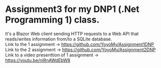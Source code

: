 # Assignment3 for my DNP1 (.Net Programming 1) class.
It's a Blazor Web client sending HTTP requests to a Web API that reads/writes information from/to a SQLite database.  
Link to the 1 assignment -> https://github.com/YoyoMy/Assignment1DNP  
Link to the 2 assignment -> https://github.com/YoyoMy/Assignment2DNP  
Link to a video presenttion of 1 assignment -> https://youtu.be/niRnAWdEbW8
